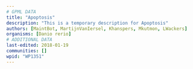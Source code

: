 ```yaml
---
# GPML DATA
title: "Apoptosis"
description: "This is a temporary description for Apoptosis"
authors: [MaintBot, MartijnVanIersel, Khanspers, Mkutmon, LWackers]
organisms: [Danio rerio]
# ADDITIONAL DATA
last-edited: 2018-01-19
communities: []
wpid: "WP1351"
---
```


